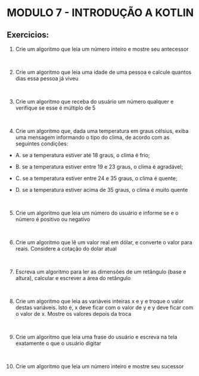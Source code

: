 # MODULO 7 - INTRODUÇÃO A KOTLIN

## Exercicios:

1. Crie um algoritmo que leia um número inteiro e mostre seu antecessor

   <br>
2. Crie um algoritmo que leia uma idade de uma pessoa e calcule quantos dias essa pessoa já viveu

   <br>
3. Crie um algoritmo que receba do usuário um número qualquer e verifique se esse é múltiplo de 5

   <br>
4. Crie um algoritmo que, dada uma temperatura em graus célsius, exiba uma mensagem informando o tipo do clima, de
   acordo com as seguintes condições:

- A. se a temperatura estiver até 18 graus, o clima é frio;
- B. se a temperatura estiver entre 19 e 23 graus, o clima é agradável;
- C. se a temperatura estiver entre 24 e 35 graus, o clima é quente;
- D. se a temperatura estiver acima de 35 graus, o clima é muito quente

  <br>

5. Crie um algoritmo que leia um número do usuário e informe se e o número é positivo ou negativo

   <br>
6. Crie um algoritmo que lê um valor real em dólar, e converte o valor para reais. Considere a cotação do dolar atual

   <br>
7. Escreva um algoritmo para ler as dimensões de um retângulo (base e altura), calcular e escrever a área do retângulo

   <br>
8. Crie um algoritmo que leia as variáveis inteiras x e y e troque o valor destas variáveis. Isto é, x deve ficar com o
   valor de y e y deve ficar com o valor de x. Mostre os valores depois da troca

   <br>
9. Crie um algoritmo que leia uma frase do usuário e escreva na tela exatamente o que o usuário digitar

   <br>
10. Crie um algoritmo que leia um número inteiro e mostre seu sucessor